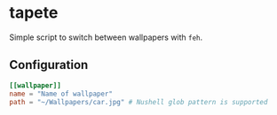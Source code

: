 # tapete

Simple script to switch between wallpapers with `feh`.

## Configuration

```toml
[[wallpaper]]
name = "Name of wallpaper"
path = "~/Wallpapers/car.jpg" # Nushell glob pattern is supported
```
